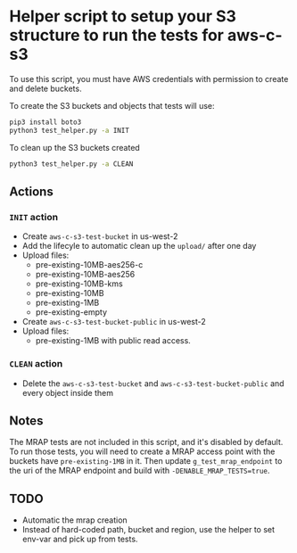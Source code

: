 # Helper script to setup your S3 structure to run the tests for aws-c-s3

To use this script, you must have AWS credentials with permission to create and delete buckets.

To create the S3 buckets and objects that tests will use:

``` sh
pip3 install boto3
python3 test_helper.py -a INIT
```

To clean up the S3 buckets created

``` sh
python3 test_helper.py -a CLEAN
```

## Actions

### `INIT` action

- Create `aws-c-s3-test-bucket` in us-west-2
- Add the lifecyle to automatic clean up the `upload/` after one day
- Upload files:
  - pre-existing-10MB-aes256-c
  - pre-existing-10MB-aes256
  - pre-existing-10MB-kms
  - pre-existing-10MB
  - pre-existing-1MB
  - pre-existing-empty
- Create `aws-c-s3-test-bucket-public` in us-west-2
- Upload files:
  - pre-existing-1MB with public read access.

### `CLEAN` action

- Delete the `aws-c-s3-test-bucket` and `aws-c-s3-test-bucket-public` and every object inside them

## Notes

The MRAP tests are not included in this script, and it's disabled by default. To run those tests, you will need to create a MRAP access point with the buckets have `pre-existing-1MB` in it. Then update `g_test_mrap_endpoint` to the uri of the MRAP endpoint and build with `-DENABLE_MRAP_TESTS=true`.

## TODO

- Automatic the mrap creation
- Instead of hard-coded path, bucket and region, use the helper to set env-var and pick up from tests.
